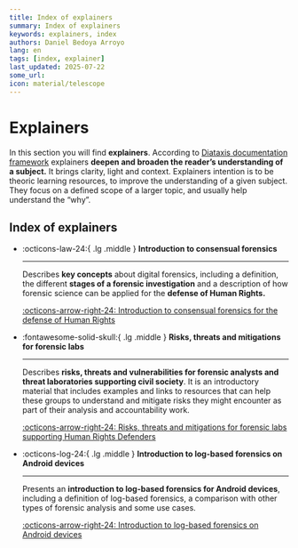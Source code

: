 ```yaml
---
title: Index of explainers
summary: Index of explainers
keywords: explainers, index
authors: Daniel Bedoya Arroyo
lang: en
tags: [index, explainer]
last_updated: 2025-07-22
some_url:
icon: material/telescope
---
```


# Explainers 

In this section you will find **explainers**. According to [Diataxis documentation framework](https://diataxis.fr) explainers **deepen and broaden the reader’s understanding of a subject.** It brings clarity, light and context. Explainers intention is to be theoric learning resources, to improve the understanding of a given subject. They focus on a defined scope of a larger topic, and usually help understand the “why”. 

## Index of explainers


<div class="grid cards" markdown>

-   :octicons-law-24:{ .lg .middle }      __Introduction to consensual forensics__

    ---

    Describes **key concepts** about digital forensics, including a definition, the different **stages of a forensic investigation** and a description of how forensic science can be applied for the **defense of Human Rights.** 

    [:octicons-arrow-right-24: Introduction to consensual forensics for the defense of Human Rights](01-explainer-introduction-digital-forensics/01-explainer-introduction-digital-forensics.html)

-   :fontawesome-solid-skull:{ .lg .middle }     __Risks, threats and mitigations for forensic labs__

    ---

    Describes **risks, threats and vulnerabilities for forensic analysts and threat laboratories supporting civil society**. It is an introductory material that includes examples and links to resources that can help these groups to understand and mitigate risks they might encounter as part of their analysis and accountability work.

    [:octicons-arrow-right-24: Risks, threats and mitigations for forensic labs supporting Human Rights Defenders](02-explainer-risks-threats/02-explainer-risks-threats.html)

-   :octicons-log-24:{ .lg .middle }      __Introduction to log-based forensics on Android devices__

    ---

    
    Presents an **introduction to log-based forensics for Android devices**, including a definition of log-based forensics, a comparison with other types of forensic analysis and some use cases. 

    [:octicons-arrow-right-24: Introduction to log-based forensics on Android devices](03-explainer-log-forensics-android/03-explainer-log-forensics-android.html)


</div>

